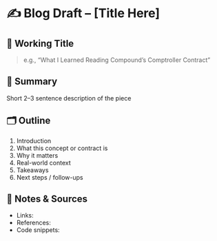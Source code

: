 # ✍️ Blog Draft – [Title Here]

## 🔧 Working Title
> e.g., “What I Learned Reading Compound’s Comptroller Contract”

## 🧩 Summary
Short 2–3 sentence description of the piece

## 🗂️ Outline
1. Introduction
2. What this concept or contract is
3. Why it matters
4. Real-world context
5. Takeaways
6. Next steps / follow-ups

## 💬 Notes & Sources
- Links:
- References:
- Code snippets:

